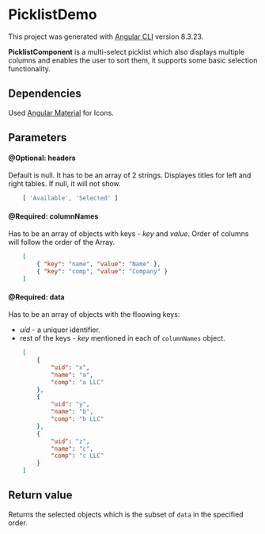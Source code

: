# PicklistDemo

This project was generated with [Angular CLI](https://github.com/angular/angular-cli) version 8.3.23.

**PicklistComponent** is a multi-select picklist which also displays multiple columns and enables the user to sort them, it supports some basic selection functionality.

## Dependencies

Used [Angular Material](https://material.angular.io/components/icon/overview) for Icons.

## Parameters

#### @Optional: headers

Default is null. It has to be an array of 2 strings.
Displayes titles for left and right tables. If null, it will not show.
```javascript
    [ 'Available', 'Selected' ]
```

#### @Required: columnNames

Has to be an array of objects with keys - *key* and *value*.
Order of columns will follow the order of the Array.
```json
    [
        { "key": "name", "value": "Name" },
        { "key": "comp", "value": "Company" }
    ]
```

####  @Required: data

Has to be an array of objects with the floowing keys:
* *uid* - a uniquer identifier.
* rest of the keys - *key* mentioned in each of `columnNames` object.

```json
    [
        {
            "uid": "x",
            "name": "a",
            "comp": "a LLC"
        },
        {
            "uid": "y",
            "name": "b",
            "comp": "b LLC"
        },
        {
            "uid": "z",
            "name": "c",
            "comp": "c LLC"
        }
    ]
```

## Return value

Returns the selected objects which is the subset of `data` in the specified order.
